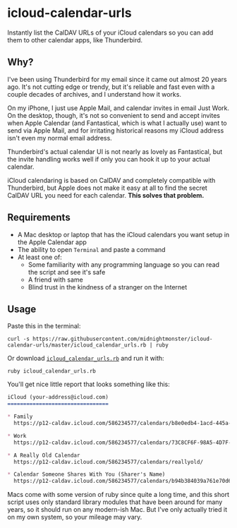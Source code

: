 # icloud-calendar-urls

Instantly list the CalDAV URLs of your iCloud calendars so you can add them to other calendar apps, like Thunderbird.

## Why?

I've been using Thunderbird for my email since it came out almost 20 years ago. It's not cutting edge or trendy, but it's reliable and fast even with a couple decades of archives, and I understand how it works.

On my iPhone, I just use Apple Mail, and calendar invites in email Just Work. On the desktop, though, it's not so convenient to send and accept invites when Apple Calendar (and Fantastical, which is what I actually use) want to send via Apple Mail, and for irritating historical reasons my iCloud address isn't even my normal email address.

Thunderbird's actual calendar UI is not nearly as lovely as Fantastical, but the invite handling works well if only you can hook it up to your actual calendar.

iCloud calendaring is based on CalDAV and completely compatible with Thunderbird, but Apple does not make it easy at all to find the secret CalDAV URL you need for each calendar. **This solves that problem.**

## Requirements

* A Mac desktop or laptop that has the iCloud calendars you want setup in the Apple Calendar app
* The ability to open `Terminal` and paste a command
* At least one of:
  * Some familiarity with any programming language so you can read the script and see it's safe
  * A friend with same
  * Blind trust in the kindness of a stranger on the Internet
  
## Usage

Paste this in the terminal:

```shell
curl -s https://raw.githubusercontent.com/midnightmonster/icloud-calendar-urls/master/icloud_calendar_urls.rb | ruby
```

Or download [`icloud_calendar_urls.rb`](https://raw.githubusercontent.com/midnightmonster/icloud-calendar-urls/master/icloud_calendar_urls.rb) and run it with:

```shell
ruby icloud_calendar_urls.rb
```

You'll get nice little report that looks something like this:

```markdown
iCloud (your-address@icloud.com)
================================

* Family 
  https://p12-caldav.icloud.com/586234577/calendars/b8e0edb4-1acd-445a-b20e-66a1bf964bb7/

* Work 
  https://p12-caldav.icloud.com/586234577/calendars/73C8CF6F-98A5-4D7F-9801-C987F5AC1529/

* A Really Old Calendar 
  https://p12-caldav.icloud.com/586234577/calendars/reallyold/

* Calendar Someone Shares With You (Sharer's Name)
  https://p12-caldav.icloud.com/586234577/calendars/b94b384039a761e70d632beb4373eb8d4cac0e06f4133f446b6bcc40b9e159a4/
```

Macs come with some version of ruby since quite a long time, and this short script uses only standard library modules that have been around for many years, so it should run on any modern-ish Mac. But I've only actually tried it on my own system, so your mileage may vary.
